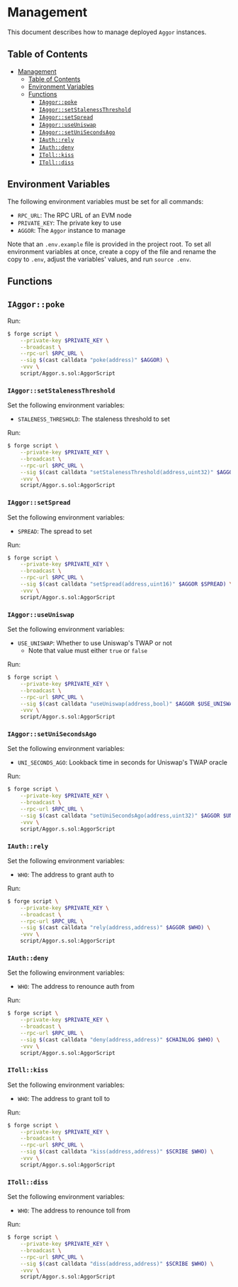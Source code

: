 # Management

This document describes how to manage deployed `Aggor` instances.

## Table of Contents

- [Management](#management)
  - [Table of Contents](#table-of-contents)
  - [Environment Variables](#environment-variables)
  - [Functions](#functions)
    - [`IAggor::poke`](#iaggorpoke)
    - [`IAggor::setStalenessThreshold`](#iaggorsetstalenessthreshold)
    - [`IAggor::setSpread`](#iaggorsetspread)
    - [`IAggor::useUniswap`](#iaggoruseuniswap)
    - [`IAggor::setUniSecondsAgo`](#iaggorsetunisecondsago)
    - [`IAuth::rely`](#iauthrely)
    - [`IAuth::deny`](#iauthdeny)
    - [`IToll::kiss`](#itollkiss)
    - [`IToll::diss`](#itolldiss)

## Environment Variables

The following environment variables must be set for all commands:

- `RPC_URL`: The RPC URL of an EVM node
- `PRIVATE_KEY`: The private key to use
- `AGGOR`: The `Aggor` instance to manage

Note that an `.env.example` file is provided in the project root. To set all environment variables at once, create a copy of the file and rename the copy to `.env`, adjust the variables' values, and run `source .env`.

## Functions

## `IAggor::poke`

Run:

```bash
$ forge script \
    --private-key $PRIVATE_KEY \
    --broadcast \
    --rpc-url $RPC_URL \
    --sig $(cast calldata "poke(address)" $AGGOR) \
    -vvv \
    script/Aggor.s.sol:AggorScript
```

### `IAggor::setStalenessThreshold`

Set the following environment variables:

- `STALENESS_THRESHOLD`: The staleness threshold to set

Run:

```bash
$ forge script \
    --private-key $PRIVATE_KEY \
    --broadcast \
    --rpc-url $RPC_URL \
    --sig $(cast calldata "setStalenessThreshold(address,uint32)" $AGGOR $STALENESS_THRESHOLD) \
    -vvv \
    script/Aggor.s.sol:AggorScript
```

### `IAggor::setSpread`

Set the following environment variables:

- `SPREAD`: The spread to set

Run:

```bash
$ forge script \
    --private-key $PRIVATE_KEY \
    --broadcast \
    --rpc-url $RPC_URL \
    --sig $(cast calldata "setSpread(address,uint16)" $AGGOR $SPREAD) \
    -vvv \
    script/Aggor.s.sol:AggorScript
```

### `IAggor::useUniswap`

Set the following environment variables:

- `USE_UNISWAP`: Whether to use Uniswap's TWAP or not
    - Note that value must either `true` or `false`

Run:

```bash
$ forge script \
    --private-key $PRIVATE_KEY \
    --broadcast \
    --rpc-url $RPC_URL \
    --sig $(cast calldata "useUniswap(address,bool)" $AGGOR $USE_UNISWAP) \
    -vvv \
    script/Aggor.s.sol:AggorScript
```

### `IAggor::setUniSecondsAgo`

Set the following environment variables:

- `UNI_SECONDS_AGO`: Lookback time in seconds for Uniswap's TWAP oracle

Run:

```bash
$ forge script \
    --private-key $PRIVATE_KEY \
    --broadcast \
    --rpc-url $RPC_URL \
    --sig $(cast calldata "setUniSecondsAgo(address,uint32)" $AGGOR $UNI_SECONDS_AGO) \
    -vvv \
    script/Aggor.s.sol:AggorScript
```

### `IAuth::rely`

Set the following environment variables:

- `WHO`: The address to grant auth to

Run:

```bash
$ forge script \
    --private-key $PRIVATE_KEY \
    --broadcast \
    --rpc-url $RPC_URL \
    --sig $(cast calldata "rely(address,address)" $AGGOR $WHO) \
    -vvv \
    script/Aggor.s.sol:AggorScript
```

### `IAuth::deny`

Set the following environment variables:

- `WHO`: The address to renounce auth from

Run:

```bash
$ forge script \
    --private-key $PRIVATE_KEY \
    --broadcast \
    --rpc-url $RPC_URL \
    --sig $(cast calldata "deny(address,address)" $CHAINLOG $WHO) \
    -vvv \
    script/Aggor.s.sol:AggorScript
```

### `IToll::kiss`

Set the following environment variables:

- `WHO`: The address to grant toll to

Run:

```bash
$ forge script \
    --private-key $PRIVATE_KEY \
    --broadcast \
    --rpc-url $RPC_URL \
    --sig $(cast calldata "kiss(address,address)" $SCRIBE $WHO) \
    -vvv \
    script/Aggor.s.sol:AggorScript
```

### `IToll::diss`

Set the following environment variables:

- `WHO`: The address to renounce toll from

Run:

```bash
$ forge script \
    --private-key $PRIVATE_KEY \
    --broadcast \
    --rpc-url $RPC_URL \
    --sig $(cast calldata "diss(address,address)" $SCRIBE $WHO) \
    -vvv \
    script/Aggor.s.sol:AggorScript
```
